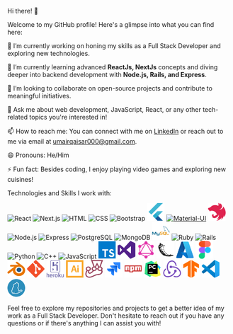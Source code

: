 Hi there! 👋

Welcome to my GitHub profile! Here's a glimpse into what you can find here:

🔭 I’m currently working on honing my skills as a Full Stack Developer and exploring new technologies.

🌱 I’m currently learning advanced **ReactJs, NextJs** concepts and diving deeper into backend development with **Node.js, Rails, and Express**.

👯 I’m looking to collaborate on open-source projects and contribute to meaningful initiatives.

💬 Ask me about web development, JavaScript, React, or any other tech-related topics you're interested in!

📫 How to reach me: You can connect with me on [LinkedIn](https://www.linkedin.com/in/muhammad-umair-qaisar/) or reach out to me via email at umairqaisar000@gmail.com.

😄 Pronouns: He/Him

⚡ Fun fact: Besides coding, I enjoy playing video games and exploring new cuisines!

Technologies and Skills I work with:
<p>
  <!-- Front-end -->
  <img src="https://cdn.jsdelivr.net/gh/devicons/devicon/icons/react/react-original.svg" alt="React" width="40" height="40"/>
  <img src="https://cdn.jsdelivr.net/gh/devicons/devicon/icons/nextjs/nextjs-original.svg" alt="Next.js" width="40" height="40"/>
  <img src="https://cdn.jsdelivr.net/gh/devicons/devicon/icons/html5/html5-original.svg" alt="HTML" width="40" height="40"/>
  <img src="https://cdn.jsdelivr.net/gh/devicons/devicon/icons/css3/css3-original.svg" alt="CSS" width="40" height="40"/>
  <img src="https://cdn.jsdelivr.net/gh/devicons/devicon/icons/bootstrap/bootstrap-plain.svg" alt="Bootstrap" width="40" height="40"/>
  <img src="https://github.com/devicons/devicon/blob/master/icons/flutter/flutter-original.svg" alt="Heroku" width="40" height="40"/>
  <a href="https://mui.com/"><img src="https://cdn.jsdelivr.net/gh/devicons/devicon/icons/materialui/materialui-original.svg" alt="Material-UI" width="40" height="40"/></a>

  <!-- Back-end -->
  <img src="https://github.com/devicons/devicon/blob/master/icons/nestjs/nestjs-original.svg" alt="NestJS" width="40" height="40"/>
  <img src="https://cdn.jsdelivr.net/gh/devicons/devicon/icons/nodejs/nodejs-original.svg" alt="Node.js" width="40" height="40"/>
  <img src="https://cdn.jsdelivr.net/gh/devicons/devicon/icons/express/express-original.svg" alt="Express" width="40" height="40"/>

  <!-- Databases -->
  <img src="https://cdn.jsdelivr.net/gh/devicons/devicon/icons/postgresql/postgresql-original.svg" alt="PostgreSQL" width="40" height="40"/>
  <img src="https://cdn.jsdelivr.net/gh/devicons/devicon/icons/mongodb/mongodb-original.svg" alt="MongoDB" width="40" height="40"/>
  <img src="https://github.com/devicons/devicon/blob/master/icons/mysql/mysql-original-wordmark.svg" alt="MySQL" width="40" height="40"/>

  <!-- Languages -->
  <img src="https://cdn.jsdelivr.net/gh/devicons/devicon/icons/ruby/ruby-original.svg" alt="Ruby" width="40" height="40"/>
  <img src="https://cdn.jsdelivr.net/gh/devicons/devicon/icons/rails/rails-original-wordmark.svg" alt="Rails" width="40" height="40"/>
  <img src="https://cdn.jsdelivr.net/gh/devicons/devicon/icons/python/python-original.svg" alt="Python" width="40" height="40"/>
  <img src="https://cdn.jsdelivr.net/gh/devicons/devicon/icons/cplusplus/cplusplus-original.svg" alt="C++" width="40" height="40"/>
  <img src="https://cdn.jsdelivr.net/gh/devicons/devicon/icons/javascript/javascript-original.svg" alt="JavaScript" width="40" height="40"/>
  <img src="https://github.com/devicons/devicon/blob/v2.15.1/icons/typescript/typescript-original.svg" alt="TypeScript" width="40" height="40"/>

  <!-- Other Tools -->
  <img src="https://github.com/devicons/devicon/blob/v2.15.1/icons/visualstudio/visualstudio-plain.svg" alt="Visual Studio" width="40" height="40"/>
  <img src="https://github.com/devicons/devicon/blob/v2.15.1/icons/graphql/graphql-plain.svg" alt="GraphQL" width="40" height="40"/>
  <img src="https://github.com/devicons/devicon/blob/v2.15.1/icons/flask/flask-original.svg" alt="Flask" width="40" height="40"/>
  <img src="https://github.com/devicons/devicon/blob/v2.15.1/icons/azure/azure-original.svg" alt="Azure" width="40" height="40"/>
  <img src="https://github.com/devicons/devicon/blob/v2.15.1/icons/figma/figma-original.svg" alt="Figma" width="40" height="40"/>
  <img src="https://github.com/devicons/devicon/blob/master/icons/blender/blender-original.svg" alt="Blender" width="40" height="40"/>
  <img src="https://github.com/devicons/devicon/blob/master/icons/git/git-original.svg" alt="Git" width="40" height="40"/>
  <img src="https://github.com/devicons/devicon/blob/master/icons/heroku/heroku-original-wordmark.svg" alt="Heroku" width="40" height="40"/>
  
  <img src="https://github.com/devicons/devicon/blob/master/icons/illustrator/illustrator-line.svg" alt="Illustrator" width="40" height="40"/>
  <img src="https://github.com/devicons/devicon/blob/master/icons/jest/jest-plain.svg" alt="Jest" width="40" height="40"/>
  <img src="https://github.com/devicons/devicon/blob/master/icons/jira/jira-original.svg" alt="Jira" width="40" height="40"/>
  <img src="https://github.com/devicons/devicon/blob/master/icons/npm/npm-original-wordmark.svg" alt="npm" width="40" height="40"/>
  <img src="https://github.com/devicons/devicon/blob/master/icons/pycharm/pycharm-original.svg" alt="PyCharm" width="40" height="40"/>
  <img src="https://github.com/devicons/devicon/blob/master/icons/redux/redux-original.svg" alt="Redux" width="40" height="40"/>
  <img src="https://github.com/devicons/devicon/blob/master/icons/tensorflow/tensorflow-original.svg" alt="TensorFlow" width="40" height="40"/>
  <img src="https://github.com/devicons/devicon/blob/master/icons/vscode/vscode-original.svg" alt="Visual Studio Code" width="40" height="40"/>
  <img src="https://github.com/devicons/devicon/blob/master/icons/yarn/yarn-original.svg" alt="Yarn" width="40" height="40"/>
</p>



Feel free to explore my repositories and projects to get a better idea of my work as a Full Stack Developer. Don't hesitate to reach out if you have any questions or if there's anything I can assist you with!

